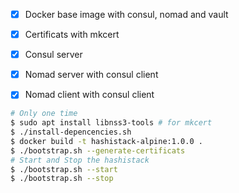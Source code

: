 * [x] Docker base image with consul, nomad and vault
* [x] Certificats with mkcert
* [x] Consul server
* [x] Nomad server with consul client
* [x] Nomad client with consul client


```sh
# Only one time
$ sudo apt install libnss3-tools # for mkcert
$ ./install-depencencies.sh
$ docker build -t hashistack-alpine:1.0.0 .
$ ./bootstrap.sh --generate-certificats
# Start and Stop the hashistack
$ ./bootstrap.sh --start
$ ./bootstrap.sh --stop
```
